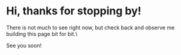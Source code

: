 # Hi, thanks for stopping by!
There is not much to see right now, but check back and observe me building this page bit for bit.\

See you soon!
